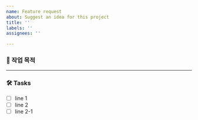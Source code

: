 ```yaml
---
name: Feature request
about: Suggest an idea for this project
title: ''
labels: ''
assignees: ''

---
```


### 📝 작업 목적

<!-- 기능 혹은 버그에 대한 설명 -->

---

### 🛠 Tasks

* [ ] line 1
* [ ] line 2
* [ ] line 2-1
